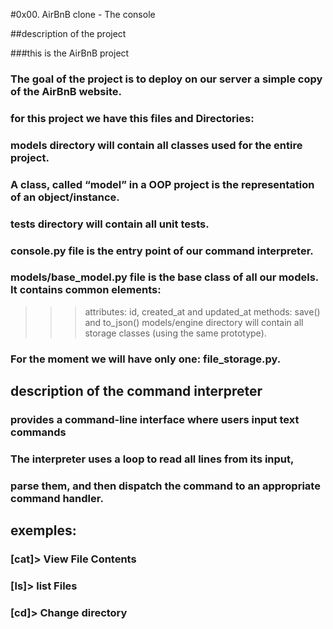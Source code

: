 #0x00. AirBnB clone - The console

##description of the project

###this is the AirBnB project
### The goal of the project is to deploy on our server a simple copy of the AirBnB website.
### for this project we have this files and Directories:
### models directory will contain all classes used for the entire project. 
### A class, called “model” in a OOP project is the representation of an object/instance.
### tests directory will contain all unit tests.
### console.py file is the entry point of our command interpreter.
### models/base_model.py file is the base class of all our models. It contains common elements:
>>> attributes: id, created_at and updated_at
>>> methods: save() and to_json()
>>> models/engine directory will contain all storage classes (using the same prototype). 
### For the moment we will have only one: file_storage.py.

## description of the command interpreter
### provides a command-line interface where users input text commands
### The interpreter uses a loop to read all lines from its input,
### parse them, and then dispatch the command to an appropriate command handler.

## exemples:
### [cat]> View File Contents
### [ls]> list Files
### [cd]> Change directory